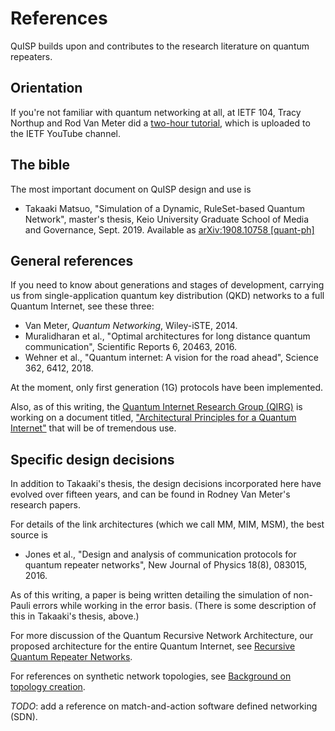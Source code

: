 # References

QuISP builds upon and contributes to the research literature on quantum repeaters.

## Orientation

If you're not familiar with quantum networking at all, at IETF 104,
Tracy Northup and Rod Van Meter did a [two-hour
tutorial](https://www.youtube.com/watch?v=9nfaYAU92tY&feature=youtu.be),
which is uploaded to the IETF YouTube channel.

## The bible

The most important document on QuISP design and use is

* Takaaki Matsuo, "Simulation of a Dynamic, RuleSet-based Quantum
	Network", master's thesis, Keio University Graduate School of
	Media and Governance, Sept. 2019.
	Available as [arXiv:1908.10758
	[quant-ph]](https://arxiv.org/abs/1908.10758)

## General references

If you need to know about generations and stages of development,
carrying us from single-application quantum key distribution (QKD)
networks to a full Quantum Internet, see these three:

* Van Meter, _Quantum Networking_, Wiley-iSTE, 2014.
* Muralidharan et al., "Optimal architectures for long distance
  quantum communication", Scientific Reports 6, 20463, 2016.
* Wehner et al., "Quantum internet: A vision for the road ahead",
  Science 362, 6412, 2018.

At the moment, only first generation (1G) protocols have been implemented.

Also, as of this writing, the [Quantum Internet Research Group
(QIRG)](https://datatracker.ietf.org/rg/qirg/about/) is working on a
document titled, ["Architectural Principles for a Quantum
Internet"](https://datatracker.ietf.org/doc/draft-irtf-qirg-principles/)
that will be of tremendous use.

## Specific design decisions

In addition to Takaaki's thesis, the design decisions incorporated
here have evolved over fifteen years, and can be found in Rodney Van
Meter's research papers.

For details of the link architectures (which we call MM, MIM, MSM),
the best source is

* Jones et al., "Design and analysis of communication protocols for
  quantum repeater networks", New Journal of Physics 18(8), 083015,
  2016.

As of this writing, a paper is being written detailing the simulation
of non-Pauli errors while working in the error basis.  (There is some
description of this in Takaaki's thesis, above.)

For more discussion of the Quantum Recursive Network Architecture, our
proposed architecture for the entire Quantum Internet, see [Recursive
Quantum Repeater Networks](https://arxiv.org/abs/1105.1238).

For references on synthetic network topologies, see [Background on topology creation](Background%20on%20topology%20creation.md).

*TODO*: add a reference on match-and-action software defined
 networking (SDN).
